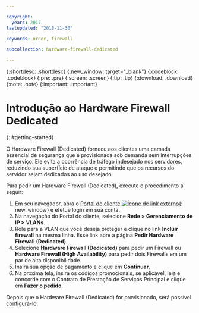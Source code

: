 ```yaml
---

copyright:
  years: 2017
lastupdated: "2018-11-30"

keywords: order, firewall

subcollection: hardware-firewall-dedicated

---
```


{:shortdesc: .shortdesc}
{:new_window: target="_blank"}
{:codeblock: .codeblock}
{:pre: .pre}
{:screen: .screen}
{:tip: .tip}
{:download: .download}
{:note: .note}
{:important: .important}

# Introdução ao Hardware Firewall Dedicated
{: #getting-started}

O Hardware Firewall (Dedicated) fornece aos clientes uma camada essencial de segurança que é provisionada sob demanda sem interrupções de serviço. Ele evita a ocorrência de tráfego indesejado nos servidores, reduzindo sua superfície de ataque e permitindo que os recursos do servidor sejam dedicados ao uso desejado.  

Para pedir um Hardware Firewall (Dedicated), execute o procedimento a seguir:

1. Em seu navegador, abra o [Portal do cliente ![Ícone de link externo](../../icons/launch-glyph.svg "Ícone de link externo")](https://control.softlayer.com/){: new_window} e efetue login em sua conta.
2. Na navegação do Portal do cliente, selecione **Rede > Gerenciamento de IP > VLANs**.
3. Role para a VLAN que você deseja proteger e clique no link **Incluir firewall** na mesma linha. Esse link abre a página **Pedir Hardware Firewall (Dedicated)**.
4. Selecione **Hardware Firewall (Dedicated)** para pedir um Firewall ou **Hardware Firewall (High Availability)** para pedir dois Firewalls em um par de alta disponibilidade.
5. Insira sua opção de pagamento e clique em **Continuar**.
6. Na próxima tela, insira os códigos promocionais, se aplicável, leia e concorde com o Contrato de Prestação de Serviços Principal e clique em **Fazer o pedido**.

Depois que o Hardware Firewall (Dedicated) for provisionado, será possível [configurá-lo](/docs/infrastructure/hardware-firewall-dedicated?topic=hardware-firewall-dedicated-configuring-the-hardware-firewall-dedicated-).
